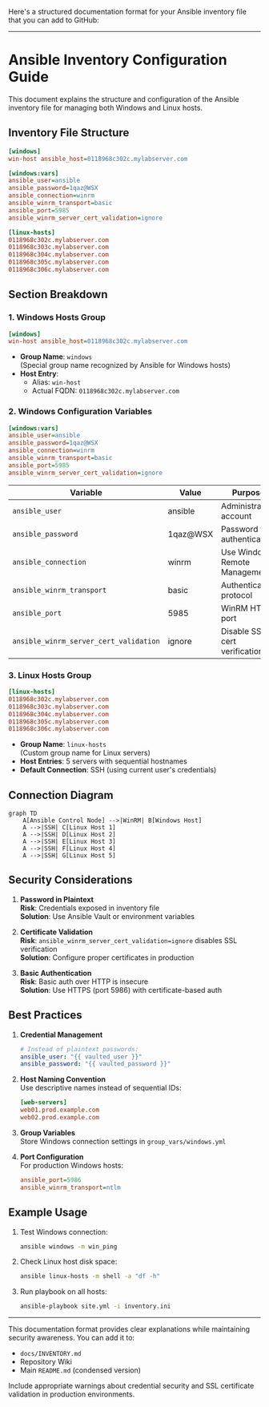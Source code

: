 Here's a structured documentation format for your Ansible inventory file that you can add to GitHub:

---

# Ansible Inventory Configuration Guide

This document explains the structure and configuration of the Ansible inventory file for managing both Windows and Linux hosts.

## Inventory File Structure

```ini
[windows]
win-host ansible_host=0118968c302c.mylabserver.com

[windows:vars]
ansible_user=ansible
ansible_password=1qaz@WSX
ansible_connection=winrm
ansible_winrm_transport=basic
ansible_port=5985
ansible_winrm_server_cert_validation=ignore

[linux-hosts]
0118968c302c.mylabserver.com
0118968c303c.mylabserver.com
0118968c304c.mylabserver.com
0118968c305c.mylabserver.com
0118968c306c.mylabserver.com
```

## Section Breakdown

### 1. Windows Hosts Group
```ini
[windows]
win-host ansible_host=0118968c302c.mylabserver.com
```
- **Group Name**: `windows`  
  (Special group name recognized by Ansible for Windows hosts)
- **Host Entry**:
  - Alias: `win-host`
  - Actual FQDN: `0118968c302c.mylabserver.com`

### 2. Windows Configuration Variables
```ini
[windows:vars]
ansible_user=ansible
ansible_password=1qaz@WSX
ansible_connection=winrm
ansible_winrm_transport=basic
ansible_port=5985
ansible_winrm_server_cert_validation=ignore
```

| Variable | Value | Purpose |
|----------|-------|---------|
| `ansible_user` | ansible | Administrative account |
| `ansible_password` | 1qaz@WSX | Password for authentication |
| `ansible_connection` | winrm | Use Windows Remote Management |
| `ansible_winrm_transport` | basic | Authentication protocol |
| `ansible_port` | 5985 | WinRM HTTP port |
| `ansible_winrm_server_cert_validation` | ignore | Disable SSL cert verification |

### 3. Linux Hosts Group
```ini
[linux-hosts]
0118968c302c.mylabserver.com
0118968c303c.mylabserver.com
0118968c304c.mylabserver.com
0118968c305c.mylabserver.com
0118968c306c.mylabserver.com
```
- **Group Name**: `linux-hosts`  
  (Custom group name for Linux servers)
- **Host Entries**: 5 servers with sequential hostnames
- **Default Connection**: SSH (using current user's credentials)

## Connection Diagram

```mermaid
graph TD
    A[Ansible Control Node] -->|WinRM| B[Windows Host]
    A -->|SSH| C[Linux Host 1]
    A -->|SSH| D[Linux Host 2]
    A -->|SSH| E[Linux Host 3]
    A -->|SSH| F[Linux Host 4]
    A -->|SSH| G[Linux Host 5]
```

## Security Considerations

1. **Password in Plaintext**  
   **Risk**: Credentials exposed in inventory file  
   **Solution**: Use Ansible Vault or environment variables

2. **Certificate Validation**  
   **Risk**: `ansible_winrm_server_cert_validation=ignore` disables SSL verification  
   **Solution**: Configure proper certificates in production

3. **Basic Authentication**  
   **Risk**: Basic auth over HTTP is insecure  
   **Solution**: Use HTTPS (port 5986) with certificate-based auth

## Best Practices

1. **Credential Management**  
   ```yaml
   # Instead of plaintext passwords:
   ansible_user: "{{ vaulted_user }}"
   ansible_password: "{{ vaulted_password }}"
   ```

2. **Host Naming Convention**  
   Use descriptive names instead of sequential IDs:
   ```ini
   [web-servers]
   web01.prod.example.com
   web02.prod.example.com
   ```

3. **Group Variables**  
   Store Windows connection settings in `group_vars/windows.yml`

4. **Port Configuration**  
   For production Windows hosts:
   ```ini
   ansible_port=5986
   ansible_winrm_transport=ntlm
   ```

## Example Usage

1. Test Windows connection:
   ```bash
   ansible windows -m win_ping
   ```

2. Check Linux host disk space:
   ```bash
   ansible linux-hosts -m shell -a "df -h"
   ```

3. Run playbook on all hosts:
   ```bash
   ansible-playbook site.yml -i inventory.ini
   ```

---

This documentation format provides clear explanations while maintaining security awareness. You can add it to:
- `docs/INVENTORY.md`
- Repository Wiki
- Main `README.md` (condensed version)

Include appropriate warnings about credential security and SSL certificate validation in production environments.

